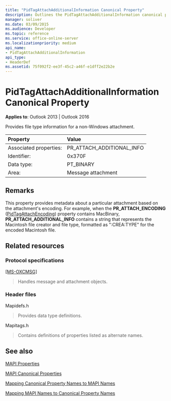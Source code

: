 ```yaml
---
title: "PidTagAttachAdditionalInformation Canonical Property"
description: Outlines the PidTagAttachAdditionalInformation canonical property, which provides file type information for a non-Windows attachment.
manager: soliver
ms.date: 03/09/2015
ms.audience: Developer
ms.topic: reference
ms.service: office-online-server
ms.localizationpriority: medium
api_name:
- PidTagAttachAdditionalInformation
api_type:
- HeaderDef
ms.assetid: 75f092f2-ee3f-45c2-a46f-e1dff2e22b2e
---
```


# PidTagAttachAdditionalInformation Canonical Property

  
  
**Applies to**: Outlook 2013 | Outlook 2016 
  
Provides file type information for a non-Windows attachment.
  
|Property|Value|
|:-----|:-----|
|Associated properties:  <br/> |PR_ATTACH_ADDITIONAL_INFO  <br/> |
|Identifier:  <br/> |0x370F  <br/> |
|Data type:  <br/> |PT_BINARY  <br/> |
|Area:  <br/> |Message attachment  <br/> |
   
## Remarks

This property provides metadata about a particular attachment based on the attachment's encoding. For example, when the **PR_ATTACH_ENCODING** ([PidTagAttachEncoding](pidtagattachencoding-canonical-property.md)) property contains MacBinary, **PR_ATTACH_ADDITIONAL_INFO** contains a string that represents the Macintosh file creator and file type, formatted as ":CREA:TYPE" for the encoded Macintosh file. 
  
## Related resources

### Protocol specifications

[[MS-OXCMSG]](https://msdn.microsoft.com/library/7fd7ec40-deec-4c06-9493-1bc06b349682%28Office.15%29.aspx)
  
> Handles message and attachment objects.
    
### Header files

Mapidefs.h
  
> Provides data type definitions.
    
Mapitags.h
  
> Contains definitions of properties listed as alternate names.
    
## See also



[MAPI Properties](mapi-properties.md)
  
[MAPI Canonical Properties](mapi-canonical-properties.md)
  
[Mapping Canonical Property Names to MAPI Names](mapping-canonical-property-names-to-mapi-names.md)
  
[Mapping MAPI Names to Canonical Property Names](mapping-mapi-names-to-canonical-property-names.md)

